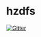 # hzdfs

[![Gitter](https://badges.gitter.im/hazelcast-incubator/hzdfs.svg)](https://gitter.im/hazelcast-incubator/hzdfs?utm_source=badge&utm_medium=badge&utm_campaign=pr-badge&utm_content=badge)